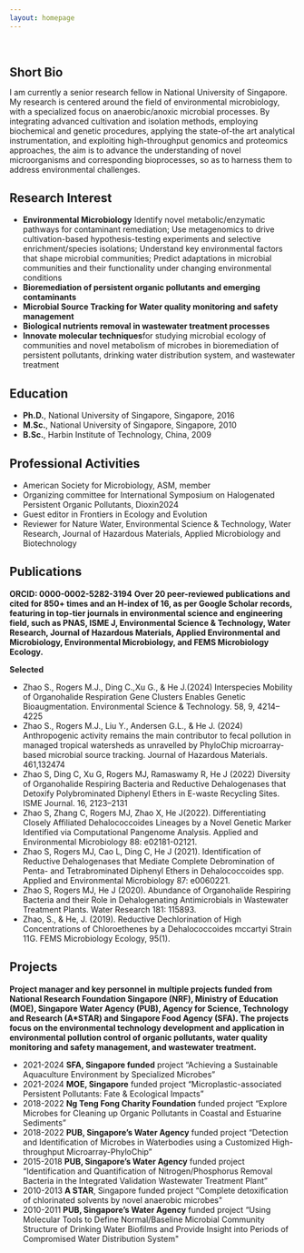 ```yaml
---
layout: homepage
---
```


<h1 id="about-me"></h1>

<h2 style="margin: 60px 0px 10px;">Short Bio</h2>

I am currently a senior research fellow in National University of Singapore. My research is centered around the field of environmental microbiology, with a specialized focus on anaerobic/anoxic microbial processes. By integrating advanced cultivation and isolation methods, employing biochemical and genetic procedures, applying the state-of-the art analytical instrumentation, and exploiting high-throughput genomics and proteomics approaches, the aim is to advance the understanding of novel microorganisms and corresponding bioprocesses, so as to harness them to address environmental challenges.


## Research Interest

- **Environmental Microbiology** Identify novel metabolic/enzymatic pathways for contaminant remediation; Use metagenomics to drive cultivation-based hypothesis-testing experiments and selective enrichment/species isolations; Understand key environmental factors that shape microbial communities; Predict adaptations in microbial communities and their functionality under changing environmental conditions
- **Bioremediation of persistent organic pollutants and emerging contaminants**
- **Microbial Source Tracking for Water quality monitoring and safety management** 
- **Biological nutrients removal in wastewater treatment processes**
- **Innovate molecular techniques**for studying microbial ecology of communities and novel metabolism of microbes in bioremediation of persistent pollutants, drinking water distribution system, and wastewater treatment

## Education
- **Ph.D.**, National University of Singapore, Singapore, 2016
- **M.Sc.**, National University of Singapore, Singapore, 2010
- **B.Sc.**, Harbin Institute of Technology, China, 2009 

## Professional Activities
- American Society for Microbiology, ASM, member
- Organizing committee for International Symposium on Halogenated Persistent Organic Pollutants, Dioxin2024
- Guest editor in Frontiers in Ecology and Evolution
- Reviewer for Nature Water, Environmental Science & Technology, Water Research, Journal of Hazardous Materials, Applied Microbiology and Biotechnology

## Publications 

**ORCID: 0000-0002-5282-3194**
**Over 20 peer-reviewed publications and cited for 850+ times and an H-index of 16, as per Google Scholar records, featuring in top-tier journals in environmental science and engineering field, such as PNAS, ISME J, Environmental Science & Technology, Water Research, Journal of Hazardous Materials, Applied Environmental and Microbiology, Environmental Microbiology, and FEMS Microbiology Ecology.**

**Selected**

- Zhao S., Rogers M.J., Ding C.,Xu G., & He J.(2024) Interspecies Mobility of Organohalide Respiration Gene Clusters Enables Genetic Bioaugmentation. Environmental Science & Technology. 58, 9, 4214–4225
- Zhao S., Rogers M.J., Liu Y., Andersen G.L., & He J. (2024) Anthropogenic activity remains the main contributor to fecal pollution in managed tropical watersheds as unravelled by PhyloChip microarray-based microbial source tracking. Journal of Hazardous Materials. 461,132474
- Zhao S, Ding C, Xu G, Rogers MJ, Ramaswamy R, He J (2022) Diversity of Organohalide Respiring Bacteria and Reductive Dehalogenases that Detoxify Polybrominated Diphenyl Ethers in E-waste Recycling Sites. ISME Journal. 16, 2123–2131 
- Zhao S, Zhang C, Rogers MJ, Zhao X, He J(2022). Differentiating Closely Affiliated Dehalococcoides Lineages by a Novel Genetic Marker Identified via Computational Pangenome Analysis. Applied and Environmental Microbiology 88: e02181-02121.
- Zhao S, Rogers MJ, Cao L, Ding C, He J (2021). Identification of Reductive Dehalogenases that Mediate Complete Debromination of Penta- and Tetrabrominated Diphenyl Ethers in Dehalococcoides spp. Applied and Environmental Microbiology 87: e0060221.
- Zhao S, Rogers MJ, He J (2020). Abundance of Organohalide Respiring Bacteria and their Role in Dehalogenating Antimicrobials in Wastewater Treatment Plants. Water Research 181: 115893. 
- Zhao, S., & He, J. (2019). Reductive Dechlorination of High Concentrations of Chloroethenes by a Dehalococcoides mccartyi Strain 11G. FEMS Microbiology Ecology, 95(1).

## Projects
**Project manager and key personnel in multiple projects funded from National Research Foundation Singapore (NRF), Ministry of Education (MOE), Singapore Water Agency (PUB), Agency for Science, Technology and Research (A*STAR) and Singapore Food Agency (SFA). The projects focus on the environmental technology development and application in environmental pollution control of organic pollutants, water quality monitoring and safety management, and wastewater treatment.**
- 2021-2024 **SFA, Singapore funded** project “Achieving a Sustainable Aquaculture Environment by Specialized Microbes”
- 2021-2024 **MOE, Singapore** funded project “Microplastic-associated Persistent Pollutants: Fate & Ecological Impacts”
- 2018-2022 **Ng Teng Fong Charity Foundation** funded project “Explore Microbes for Cleaning up Organic Pollutants in Coastal and Estuarine Sediments”
- 2018-2022 **PUB, Singapore’s Water Agency** funded project “Detection and Identification of Microbes in Waterbodies using a Customized High-throughput Microarray-PhyloChip”
- 2015-2018 **PUB, Singapore’s Water Agency** funded project “Identification and Quantification of Nitrogen/Phosphorus Removal Bacteria in the Integrated Validation Wastewater Treatment Plant”
- 2010-2013 **A STAR**, Singapore funded project “Complete detoxification of chlorinated solvents by novel anaerobic microbes"
- 2010-2011 **PUB, Singapore’s Water Agency** funded project “Using Molecular Tools to Define Normal/Baseline Microbial Community Structure of Drinking Water Biofilms and Provide Insight into Periods of Compromised Water Distribution System"
